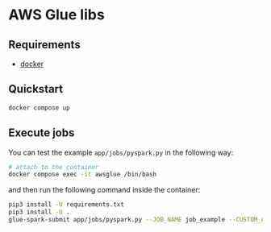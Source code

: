 # AWS Glue libs

## Requirements

- [docker](https://www.docker.com/)

## Quickstart

```sh
docker compose up
```

## Execute jobs

You can test the example `app/jobs/pyspark.py` in the following way:

```sh
# attach to the container
docker compose exec -it awsglue /bin/bash
```

and then run the following command inside the container:

```sh
pip3 install -U requirements.txt
pip3 install -U .
glue-spark-submit app/jobs/pyspark.py --JOB_NAME job_example --CUSTOM_ARGUMENT custom_value
```
